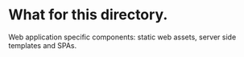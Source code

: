 # What for this directory.
Web application specific components: static web assets, server side templates and SPAs.

